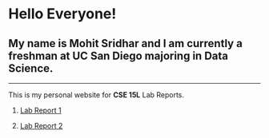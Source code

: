 # Hello Everyone! 
## My name is Mohit Sridhar and I am currently a freshman at UC San Diego majoring in Data Science.
---
This is my personal website for **CSE 15L** Lab Reports.

1. [Lab Report 1](https://molit123.github.io/cse15l-lab-reports/lab-report-1-week-2.html)

2. [Lab Report 2](https://molit123.github.io/cse15l-lab-reports/lab-report-2-week-4.html)